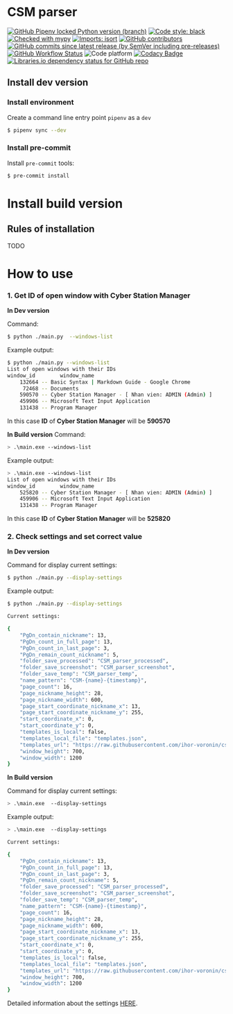 # CSM parser
[![GitHub Pipenv locked Python version (branch)](https://img.shields.io/github/pipenv/locked/python-version/ihor-voronin/csm_parser/master?logo=python&logoColor=FBE072)](https://github.com/ihor-voronin/csm_parser/blob/master/Pipfile)
[![Code style: black](https://img.shields.io/badge/code%20style-black-000000.svg)](https://github.com/psf/black)
[![Checked with mypy](http://www.mypy-lang.org/static/mypy_badge.svg)](http://mypy-lang.org/)
[![Imports: isort](https://img.shields.io/badge/%20imports-isort-%231674b1?style=flat&labelColor=ef8336)](https://pycqa.github.io/isort/)
[![GitHub contributors](https://img.shields.io/github/contributors/ihor-voronin/csm_parser?logo=github)](https://github.com/ihor-voronin/csm_parser/graphs/contributors)
[![GitHub commits since latest release (by SemVer including pre-releases)](https://img.shields.io/github/commits-since/ihor-voronin/csm_parser/latest?include_prereleases&logo=github)](https://github.com/ihor-voronin/csm_parser/releases/latest)
[![GitHub Workflow Status](https://img.shields.io/github/workflow/status/ihor-voronin/csm_parser/CodeQL?label=checks&logo=github)](https://github.com/ihor-voronin/csm_parser/blob/master/.github/workflows/codeql.yml)
![Code platform](https://img.shields.io/badge/platform-windows-blue?logo=windows)
[![Codacy Badge](https://app.codacy.com/project/badge/Grade/0f4fe4e481354b2ab38e2d3385587821)](https://www.codacy.com/gh/ihor-voronin/csm_parser/dashboard?utm_source=github.com&amp;utm_medium=referral&amp;utm_content=ihor-voronin/csm_parser&amp;utm_campaign=Badge_Grade)
[![Libraries.io dependency status for GitHub repo](http://144.217.6.255/librariesio/github/ihor-voronin/csm_parser)](https://libraries.io/github/ihor-voronin/csm_parser)

## Install dev version

### Install environment
Create a command line entry point `pipenv` as a `dev`
```bash
$ pipenv sync --dev 
```

### Install pre-commit

Install `pre-commit` tools:
```bash
$ pre-commit install 
```

# Install build version

## Rules of installation
TODO

# How to use

### 1. Get ID of open window with  Cyber Station Manager

**In Dev version**

Command:
```bash
$ python ./main.py  --windows-list
```
Example output:
```bash
$ python ./main.py --windows-list
List of open windows with their IDs
window_id        window_name
    132664 -- Basic Syntax | Markdown Guide - Google Chrome
     72468 -- Documents
    590570 -- Cyber Station Manager - [ Nhan vien: ADMIN (Admin) ]
    459906 -- Microsoft Text Input Application
    131438 -- Program Manager
```
In this case **ID** of **Cyber Station Manager** will be **590570**

**In Build version**
Command:
```bash
> .\main.exe --windows-list
```
Example output:
```bash
> .\main.exe --windows-list
List of open windows with their IDs
window_id        window_name
    525820 -- Cyber Station Manager - [ Nhan vien: ADMIN (Admin) ]
    459906 -- Microsoft Text Input Application
    131438 -- Program Manager
```
In this case **ID** of **Cyber Station Manager** will be **525820**


### 2. Check settings and set correct value

**In Dev version**

Command for display current settings:
```bash
$ python ./main.py --display-settings
```
Example output:
```bash
$ python ./main.py --display-settings

Current settings:

{
    "PgDn_contain_nickname": 13,
    "PgDn_count_in_full_page": 13,
    "PgDn_count_in_last_page": 3,
    "PgDn_remain_count_nickname": 5,
    "folder_save_processed": "CSM_parser_processed",
    "folder_save_screenshot": "CSM_parser_screenshot",
    "folder_save_temp": "CSM_parser_temp",
    "name_pattern": "CSM-{name}-{timestamp}",
    "page_count": 16,
    "page_nickname_height": 28,
    "page_nickname_width": 600,
    "page_start_coordinate_nickname_x": 13,
    "page_start_coordinate_nickname_y": 255,
    "start_coordinate_x": 0,
    "start_coordinate_y": 0,
    "templates_is_local": false,
    "templates_local_file": "templates.json",
    "templates_url": "https://raw.githubusercontent.com/ihor-voronin/csm_parser/master/templates.json",
    "window_height": 700,
    "window_width": 1200
}
```

**In Build version**

Command for display current settings:
```bash
> .\main.exe  --display-settings
```
Example output:
```bash
> .\main.exe  --display-settings

Current settings:

{
    "PgDn_contain_nickname": 13,
    "PgDn_count_in_full_page": 13,
    "PgDn_count_in_last_page": 3,
    "PgDn_remain_count_nickname": 5,
    "folder_save_processed": "CSM_parser_processed",
    "folder_save_screenshot": "CSM_parser_screenshot",
    "folder_save_temp": "CSM_parser_temp",
    "name_pattern": "CSM-{name}-{timestamp}",
    "page_count": 16,
    "page_nickname_height": 28,
    "page_nickname_width": 600,
    "page_start_coordinate_nickname_x": 13,
    "page_start_coordinate_nickname_y": 255,
    "start_coordinate_x": 0,
    "start_coordinate_y": 0,
    "templates_is_local": false,
    "templates_local_file": "templates.json",
    "templates_url": "https://raw.githubusercontent.com/ihor-voronin/csm_parser/master/templates.json",
    "window_height": 700,
    "window_width": 1200
}
```

Detailed information about the settings [HERE](https://todo.com).

